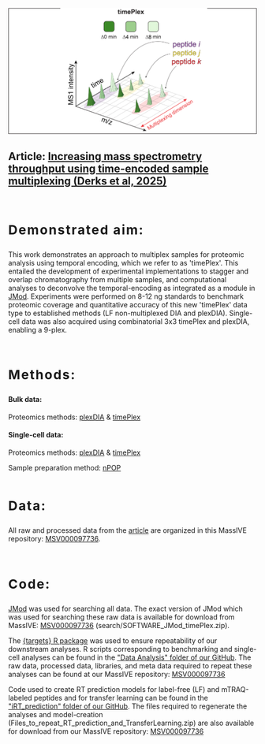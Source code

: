 ![Logo](timePlex_figure.png)

## Article: [Increasing mass spectrometry throughput using time-encoded sample multiplexing (Derks et al, 2025)](https://www.biorxiv.org/)

 

<h2 style="letter-spacing: 2px; font-size: 26px;" id="RAW-data">

Demonstrated aim:

</h2>

This work demonstrates an approach to multiplex samples for proteomic analysis using temporal encoding, which we refer to as 'timePlex'. This entailed the development of experimental implementations to stagger and overlap chromatography from multiple samples, and computational analyses to deconvolve the temporal-encoding as integrated as a module in [JMod](https://github.com/ParallelSquared/jmod). Experiments were performed on 8-12 ng standards to benchmark proteomic coverage and quantitative accuracy of this new 'timePlex' data type to established methods (LF non-multiplexed DIA and plexDIA). Single-cell data was also acquired using combinatorial 3x3 timePlex and plexDIA, enabling a 9-plex.

 

<h2 style="letter-spacing: 2px; font-size: 26px;" id="RAW-data">

Methods:

</h2>

#### Bulk data:

Proteomics methods: [plexDIA](https://scp.slavovlab.net/plexDIA) & [timePlex](https://www.parallelsq.org/technology-and-science/timePlex)<br>

#### Single-cell data:

Proteomics methods: [plexDIA](https://scp.slavovlab.net/plexDIA) & [timePlex](https://www.parallelsq.org/technology-and-science/timePlex)<br>

Sample preparation method: [nPOP](https://scp.slavovlab.net/nPOP)<br>  

<h2 style="letter-spacing: 2px; font-size: 26px;" id="plexDIA-data">

Data:

</h2>

All raw and processed data from the [article](https://www.biorxiv.org/) are organized in this MassIVE repository: [MSV000097736](https://massive.ucsd.edu/ProteoSAFe/dataset.jsp?task=7193ea0d007741c680f22ec005718e2b).

 

<h2 style="letter-spacing: 2px; font-size: 26px;" id="code">

Code:

</h2>

[JMod](https://github.com/ParallelSquared/jmod) was used for searching all data. The exact version of JMod which was used for searching these raw data is available for download from MassIVE: [MSV000097736](https://massive.ucsd.edu/ProteoSAFe/dataset.jsp?task=7193ea0d007741c680f22ec005718e2b) (search/SOFTWARE_JMod_timePlex.zip).

The [{targets} R package](https://books.ropensci.org/targets/) was used to ensure repeatability of our downstream analyses. R scripts corresponding to benchmarking and single-cell analyses can be found in the ["Data Analysis" folder of our GitHub](https://github.com/ParallelSquared/timePlex/tree/main/Data_analysis). The raw data, processed data, libraries, and meta data required to repeat these analyses can be found at our MassIVE repository: [MSV000097736](https://massive.ucsd.edu/ProteoSAFe/dataset.jsp?task=7193ea0d007741c680f22ec005718e2b)

Code used to create RT prediction models for label-free (LF) and mTRAQ-labeled peptides and for transfer learning can be found in the ["iRT_prediction" folder of our GitHub](https://github.com/ParallelSquared/timePlex/tree/main/iRT_prediction). The files required to regenerate the analyses and model-creation (Files_to_repeat_RT_prediction_and_TransferLearning.zip) are also available for download from our MassIVE repository: [MSV000097736](https://massive.ucsd.edu/ProteoSAFe/dataset.jsp?task=7193ea0d007741c680f22ec005718e2b)

 

 

 
